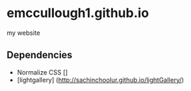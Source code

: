 # emccullough1.github.io
my website

## Dependencies
* Normalize CSS []
* [lightgallery] 
(http://sachinchoolur.github.io/lightGallery/)